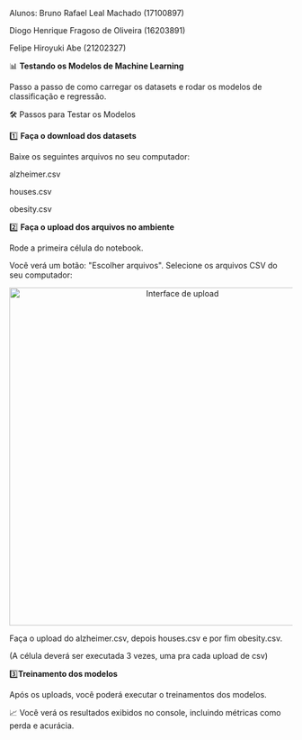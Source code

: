 Alunos: 
Bruno Rafael Leal Machado (17100897)

Diogo Henrique Fragoso de Oliveira (16203891)

Felipe Hiroyuki Abe (21202327)

📊 **Testando os Modelos de Machine Learning**

Passo a passo de como carregar os datasets e rodar os modelos de classificação e regressão.

🛠️ Passos para Testar os Modelos

1️⃣ **Faça o download dos datasets**

Baixe os seguintes arquivos no seu computador:

alzheimer.csv

houses.csv

obesity.csv


2️⃣ **Faça o upload dos arquivos no ambiente**

Rode a primeira célula do notebook.

Você verá um botão: "Escolher arquivos".
Selecione os arquivos CSV do seu computador:


<div align="center"> <img src="https://github.com/user-attachments/assets/c19ff1c7-b1df-4d88-8ee1-793ab72874be" alt="Interface de upload" width="600"/> </div>


Faça o upload do alzheimer.csv, depois houses.csv e por fim obesity.csv.

(A célula deverá ser executada 3 vezes, uma pra cada upload de csv)



3️⃣**Treinamento dos modelos**

Após os uploads, você poderá executar o treinamentos dos modelos.

📈 Você verá os resultados exibidos no console, incluindo métricas como perda e acurácia.
